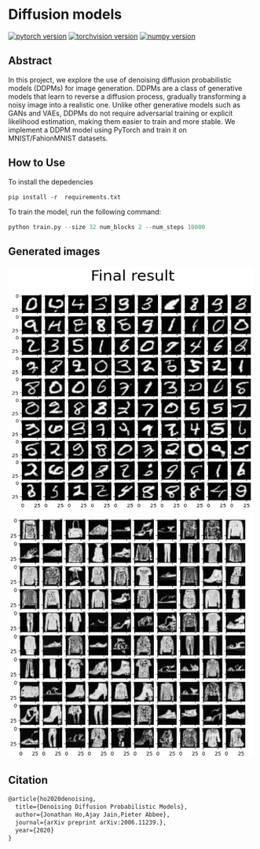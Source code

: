 # Diffusion models

[![pytorch version](https://img.shields.io/badge/pytorch-2.1.2-yellow.svg)](https://pypi.org/project/torch/2.1.2-/)
[![torchvision version](https://img.shields.io/badge/torchvision-0.16.2-yellow.svg)](https://pypi.org/project/torchvision/0.16.2-/)
[![numpy version](https://img.shields.io/badge/numpy-1.26.4-blue.svg)](https://pypi.org/project/numpy/1.26.4/)

## Abstract

In this project, we explore the use of denoising diffusion probabilistic models (DDPMs) for image generation. DDPMs are a class of generative models that learn to reverse a diffusion process, gradually transforming a noisy image into a realistic one. Unlike other generative models such as GANs and VAEs, DDPMs do not require adversarial training or explicit likelihood estimation, making them easier to train and more stable.
We implement a DDPM model using PyTorch and train it on MNIST/FahionMNIST datasets.

## How to Use
To install the depedencies
```
pip install -r  requirements.txt
```
To train the model, run the following command:

```python
python train.py --size 32 num_blocks 2 --num_steps 10000
```
## Generated images
<img src="./results/samples.png" width="500" height="500">
<img src="./results/fashion.png" width="500" height="500">


## Citation

```
@article{ho2020denoising,
  title={Denoising Diffusion Probabilistic Models},
  author={Jonathan Ho,Ajay Jain,Pieter Abbee},
  journal={arXiv preprint arXiv:2006.11239.},
  year={2020}
}
```
